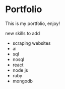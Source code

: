 # Portfolio
 This is my portfolio, enjoy!

new skills to add

- scraping websites
- ai
- sql
- nosql
- react
- node js
- ruby
- mongodb
